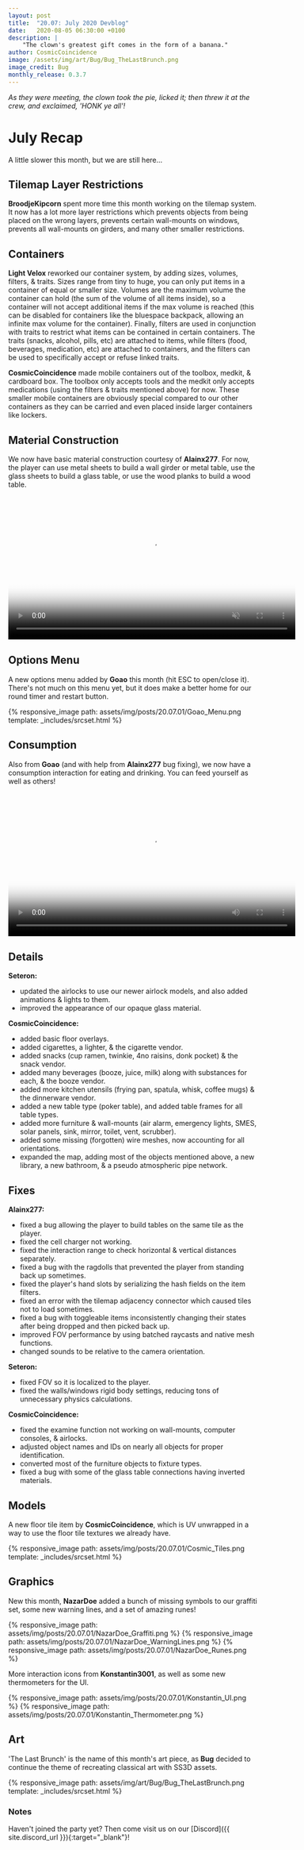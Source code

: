```yaml
---
layout: post
title:  "20.07: July 2020 Devblog"
date:   2020-08-05 06:30:00 +0100
description: |
    "The clown's greatest gift comes in the form of a banana."
author: CosmicCoincidence
image: /assets/img/art/Bug/Bug_TheLastBrunch.png
image_credit: Bug
monthly_release: 0.3.7
---
```


*As they were meeting, the clown took the pie, licked it; then threw it at the crew, and exclaimed, 'HONK ye all'!*

# July Recap

A little slower this month, but we are still here...

## Tilemap Layer Restrictions

**BroodjeKipcorn** spent more time this month working on the tilemap system. It now has a lot more layer restrictions which prevents objects from being placed on the wrong layers, prevents certain wall-mounts on windows, prevents all wall-mounts on girders, and many other smaller restrictions.

## Containers

**Light Velox** reworked our container system, by adding sizes, volumes, filters, & traits. Sizes range from tiny to huge, you can only put items in a container of equal or smaller size. Volumes are the maximum volume the container can hold (the sum of the volume of all items inside), so a container will not accept additional items if the max volume is reached (this can be disabled for containers like the bluespace backpack, allowing an infinite max volume for the container). Finally, filters are used in conjunction with traits to restrict what items can be contained in certain containers. The traits (snacks, alcohol, pills, etc) are attached to items, while filters (food, beverages, medication, etc) are attached to containers, and the filters can be used to specifically accept or refuse linked traits.

**CosmicCoincidence** made mobile containers out of the toolbox, medkit, & cardboard box. The toolbox only accepts tools and the medkit only accepts medications (using the filters & traits mentioned above) for now. These smaller mobile containers are obviously special compared to our other containers as they can be carried and even placed inside larger containers like lockers.

## Material Construction

We now have basic material construction courtesy of **Alainx277**. For now, the player can use metal sheets to build a wall girder or metal table, use the glass sheets to build a glass table, or use the wood planks to build a wood table.

<video controls muted poster="{{ site.baseurl }}/assets/img/posts/20.07.01/Alain_Construction.png" width="580px">
  <source src="{{ site.baseurl }}/assets/img/posts/20.07.01/Alain_Construction.mp4" type="video/mp4">
</video>

## Options Menu

A new options menu added by **Goao** this month (hit ESC to open/close it). There's not much on this menu yet, but it does make a better home for our round timer and restart button.

{% responsive_image path: assets/img/posts/20.07.01/Goao_Menu.png template: _includes/srcset.html %}

## Consumption

Also from **Goao** (and with help from **Alainx277** bug fixing), we now have a consumption interaction for eating and drinking. You can feed yourself as well as others!

<video controls poster="{{ site.baseurl }}/assets/img/posts/20.07.01/Consumption.png" width="580px">
  <source src="{{ site.baseurl }}/assets/img/posts/20.07.01/Consumption.mp4" type="video/mp4">
</video>

## Details

**Seteron:**
- updated the airlocks to use our newer airlock models, and also added animations & lights to them.
- improved the appearance of our opaque glass material.

**CosmicCoincidence:**
- added basic floor overlays.
- added cigarettes, a lighter, & the cigarette vendor.
- added snacks (cup ramen, twinkie, 4no raisins, donk pocket) & the snack vendor.
- added many beverages (booze, juice, milk) along with substances for each, & the booze vendor.
- added more kitchen utensils (frying pan, spatula, whisk, coffee mugs) & the dinnerware vendor.
- added a new table type (poker table), and added table frames for all table types.
- added more furniture & wall-mounts (air alarm, emergency lights, SMES, solar panels, sink, mirror, toilet, vent, scrubber).
- added some missing (forgotten) wire meshes, now accounting for all orientations.
- expanded the map, adding most of the objects mentioned above, a new library, a new bathroom, & a pseudo atmospheric pipe network.

## Fixes

**Alainx277:**
- fixed a bug allowing the player to build tables on the same tile as the player.
- fixed the cell charger not working.
- fixed the interaction range to check horizontal & vertical distances separately.
- fixed a bug with the ragdolls that prevented the player from standing back up sometimes.
- fixed the player's hand slots by serializing the hash fields on the item filters.
- fixed an error with the tilemap adjacency connector which caused tiles not to load sometimes.
- fixed a bug with toggleable items inconsistently changing their states after being dropped and then picked back up.
- improved FOV performance by using batched raycasts and native mesh functions.
- changed sounds to be relative to the camera orientation.

**Seteron:**
- fixed FOV so it is localized to the player.
- fixed the walls/windows rigid body settings, reducing tons of unnecessary physics calculations.

**CosmicCoincidence:**
- fixed the examine function not working on wall-mounts, computer consoles, & airlocks.
- adjusted object names and IDs on nearly all objects for proper identification.
- converted most of the furniture objects to fixture types.
- fixed a bug with some of the glass table connections having inverted materials.

## Models

A new floor tile item by **CosmicCoincidence**, which is UV unwrapped in a way to use the floor tile textures we already have.

{% responsive_image path: assets/img/posts/20.07.01/Cosmic_Tiles.png template: _includes/srcset.html %}

## Graphics

New this month, **NazarDoe** added a bunch of missing symbols to our graffiti set, some new warning lines, and a set of amazing runes!

<div class='horizontal-3' markdown='1'>
  {% responsive_image path: assets/img/posts/20.07.01/NazarDoe_Graffiti.png %}
  {% responsive_image path: assets/img/posts/20.07.01/NazarDoe_WarningLines.png %}
  {% responsive_image path: assets/img/posts/20.07.01/NazarDoe_Runes.png %}
</div>

More interaction icons from **Konstantin3001**, as well as some new thermometers for the UI.

<div class='horizontal-2' markdown='1'>
  {% responsive_image path: assets/img/posts/20.07.01/Konstantin_UI.png %}
  {% responsive_image path: assets/img/posts/20.07.01/Konstantin_Thermometer.png %}
</div>

## Art

'The Last Brunch' is the name of this month's art piece, as **Bug** decided to continue the theme of recreating classical art with SS3D assets.

{% responsive_image path: assets/img/art/Bug/Bug_TheLastBrunch.png template: _includes/srcset.html %}

### Notes

Haven't joined the party yet? Then come visit us on our [Discord]({{ site.discord_url }}){:target="_blank"}!
